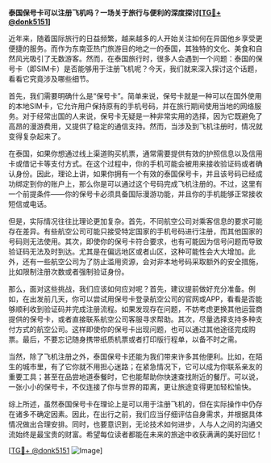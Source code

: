 **泰国保号卡可以注册飞机吗？一场关于旅行与便利的深度探讨[[TG💪+ @donk5151](https://t.me/s/donk5151)]**

近年来，随着国际旅行的日益频繁，越来越多的人开始关注如何在异国他乡享受更便捷的服务。而作为东南亚热门旅游目的地之一的泰国，其独特的文化、美食和自然风光吸引了无数游客。然而，在泰国旅行时，很多人会遇到一个问题：泰国的保号卡（即SIM卡）是否能够用于注册飞机呢？今天，我们就来深入探讨这个话题，看看它究竟涉及哪些细节。

首先，我们需要明确什么是“保号卡”。简单来说，保号卡就是一种可以在国外使用的本地SIM卡，它允许用户保持原有的手机号码，并在旅行期间使用当地的网络服务。对于经常出国的人来说，保号卡无疑是一种非常实用的选择，因为它既避免了高昂的漫游费用，又提供了稳定的通信支持。然而，当涉及到飞机注册时，情况就变得复杂起来了。

在泰国，如果你想通过线上渠道购买机票，通常需要提供有效的护照信息以及信用卡或借记卡等支付方式。在这个过程中，你的手机可能会被用来接收验证码或者确认身份。因此，理论上讲，如果你拥有一个有效的泰国保号卡，并且该号码已经成功绑定到你的账户上，那么你是可以通过这个号码完成飞机注册的。不过，这里有一个前提条件——你的保号卡必须具备国际漫游功能，并且你的手机能够正常接收短信或电话。

但是，实际情况往往比理论更加复杂。首先，不同航空公司对乘客信息的要求可能存在差异。有些航空公司可能只接受特定国家的手机号码进行注册，而其他国家的号码则无法使用。其次，即使你的保号卡符合要求，也有可能因为信号问题而导致验证码无法及时到达。尤其是在偏远地区或者山区，这种可能性会大大增加。此外，还有一些航空公司为了防止滥用资源，会对非本地号码采取额外的安全措施，比如限制注册次数或者强制验证身份。

那么，面对这些挑战，我们应该如何应对呢？首先，建议提前做好充分准备。例如，在出发前几天，你可以尝试用保号卡登录航空公司的官网或APP，看看是否能够顺利收到验证码并完成注册流程。如果发现存在问题，不妨考虑更换其他运营商提供的保号卡，或者直接联系航空公司客服寻求帮助。其次，尽量选择支持多种支付方式的航空公司。这样即使你的保号卡出现问题，也可以通过其他途径完成购票。最后，不要忘记随身携带纸质机票或者打印版行程单，以备不时之需。

当然，除了飞机注册之外，泰国保号卡还能为我们带来许多其他便利。比如，在陌生的城市里，有了它你就不用担心迷路；在紧急情况下，它可以成为你联系亲友的重要工具；甚至在品尝地道泰餐时，它也能帮助你快速查找附近的餐厅。可以说，一张小小的保号卡，不仅连接了你与世界的距离，更让旅途变得更加轻松愉快。

综上所述，虽然泰国保号卡在理论上是可以用于注册飞机的，但在实际操作中仍存在诸多不确定因素。因此，在出行之前，我们应当仔细评估自身需求，并根据具体情况做出合理安排。同时，也要意识到，无论技术如何进步，人与人之间的沟通交流始终是最宝贵的财富。希望每位读者都能在未来的旅途中收获满满的美好回忆！

[[TG💪+ @donk5151](https://t.me/s/donk5151) ![Image](https://i.postimg.cc/rwNCRYN7/Snipaste-2025-04-30-17-27-05.png)]